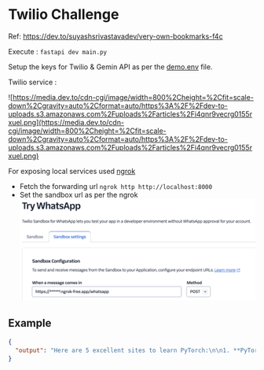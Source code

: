 # Twilio Challenge

Ref: https://dev.to/suyashsrivastavadev/very-own-bookmarks-f4c

Execute : `fastapi dev main.py`

Setup the keys for Twilio & Gemin API as per the [demo.env](env/demo.env) file.

Twilio service :

![https://media.dev.to/cdn-cgi/image/width=800%2Cheight=%2Cfit=scale-down%2Cgravity=auto%2Cformat=auto/https%3A%2F%2Fdev-to-uploads.s3.amazonaws.com%2Fuploads%2Farticles%2Fi4qnr9vecrg0155rxuel.png](https://media.dev.to/cdn-cgi/image/width=800%2Cheight=%2Cfit=scale-down%2Cgravity=auto%2Cformat=auto/https%3A%2F%2Fdev-to-uploads.s3.amazonaws.com%2Fuploads%2Farticles%2Fi4qnr9vecrg0155rxuel.png)

For exposing local services used [ngrok](https://ngrok.com/)

- Fetch the forwarding url `ngrok http http://localhost:8000`
- Set the sandbox url as per the ngrok 
![Alt text](assets/image.png)


## Example

```json
{
  "output": "Here are 5 excellent sites to learn PyTorch:\n\n1. **PyTorch Official Website:** [https://pytorch.org/](https://pytorch.org/)\n   * **Best for:** Comprehensive documentation, tutorials, and examples. Offers a great starting point and covers a wide range of topics.\n\n2. **PyTorch Tutorials:** [https://pytorch.org/tutorials/](https://pytorch.org/tutorials/)\n   * **Best for:** Hands-on learning through structured tutorials covering essential concepts like tensors, autograd, neural networks, and more.\n\n3. **Deeplizard:** [https://www.deeplizard.com/learn/video/0LhiS6yu4wo](https://www.deeplizard.com/learn/video/0LhiS6yu4wo)\n   * **Best for:**  Video-based learning with clear explanations and engaging visual aids. Excellent for beginners to grasp core concepts.\n\n4. **fast.ai:** [https://course.fast.ai/](https://course.fast.ai/)\n   * **Best for:** Practical, project-driven learning focusing on building real-world applications using PyTorch. Covers both beginner and advanced topics.\n\n5. **Paperspace Gradient:** [https://www.paperspace.com/blog/pytorch-tutorial-for-beginners](https://www.paperspace.com/blog/pytorch-tutorial-for-beginners)\n   * **Best for:** Step-by-step guides with clear code examples and explanations, targeting both beginners and those with some experience in deep learning.\n\nThese websites provide diverse learning paths and cater to various learning styles. Choose the resources that best suit your needs and dive into the exciting world of PyTorch! \n"
}
```


